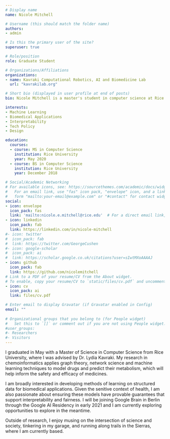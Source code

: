 ```yaml
---
# Display name
name: Nicole Mitchell

# Username (this should match the folder name)
authors:
- admin

# Is this the primary user of the site?
superuser: true

# Role/position
role: Graduate Student

# Organizations/Affiliations
organizations:
- name: Kavraki Computational Robotics, AI and Biomedicine Lab
  url: "kavrakilab.org"

# Short bio (displayed in user profile at end of posts)
bio: Nicole Mitchell is a master's student in computer science at Rice University, working with Dr. Lydia Kavraki. Her current research in chemoinformatics applies graph convolutional neural networks to predict drug metabolism. She is broadly interested in developing methods of learning on structured data for biomedical applications. 

interests:
- Machine Learning
- Biomedical Applications
- Interpretability
- Tech Policy
- Design

education:
  courses:
  - course: MS in Computer Science
    institution: Rice University
    year: May 2020
  - course: BS in Computer Science
    institution: Rice University
    year: December 2018

# Social/Academic Networking
# For available icons, see: https://sourcethemes.com/academic/docs/widgets/#icons
#   For an email link, use "fas" icon pack, "envelope" icon, and a link in the
#   form "mailto:your-email@example.com" or "#contact" for contact widget.
social:
- icon: envelope
  icon_pack: fas
  link: 'mailto:nicole.e.mitchell@rice.edu'  # For a direct email link, use "mailto:test@example.org".
- icon: linkedin
  icon_pack: fab
  link: https://linkedin.com/in/nicole-mitchell
#- icon: twitter
#  icon_pack: fab
#  link: https://twitter.com/GeorgeCushen
#- icon: google-scholar
#  icon_pack: ai
#  link: https://scholar.google.co.uk/citations?user=sIwtMXoAAAAJ
- icon: github
  icon_pack: fab
  link: https://github.com/nicolemitchell
# Link to a PDF of your resume/CV from the About widget.
# To enable, copy your resume/CV to `static/files/cv.pdf` and uncomment the lines below.  
- icon: cv
  icon_pack: ai
  link: files/cv.pdf

# Enter email to display Gravatar (if Gravatar enabled in Config)
email: ""
  
# Organizational groups that you belong to (for People widget)
#   Set this to `[]` or comment out if you are not using People widget.  
#user_groups:
#- Researchers
#- Visitors
---
```

I graduated in May with a Master of Science in Computer Science from Rice University, where I was advised by Dr. Lydia Kavraki. My research in chemoinformatics applies graph theory, network science and machine learning techniques to model drugs and predict their metabolism, which will help inform the safety and efficacy of medicines.  

I am broadly interested in developing methods of learning on structured data for biomedical applications. Given the senitive context of health, I am also passionate about ensuring these models have provable guarantees that support interpretability and fairness. I will be joining Google Brain in Berlin through the Google AI Residency in early 2021 and I am currently exploring opportunities to explore in the meantime.    

Outside of research, I enjoy musing on the intersection of science and society, tinkering in my garage, and running along trails in the Sierras, where I am currently based.
